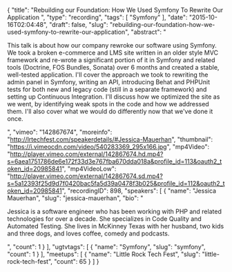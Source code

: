 {
  "title": "Rebuilding our Foundation: How We Used Symfony To Rewrite Our Application ",
  "type": "recording",
  "tags": [
    "Symfony"
  ],
  "date": "2015-10-16T02:04:48",
  "draft": false,
  "slug": "rebuilding-our-foundation-how-we-used-symfony-to-rewrite-our-application",
  "abstract": "<p>This talk is about how our company rewroke our software using Symfony. We took a broken e-commerce and LMS site written in an older style MVC framework and re-wrote a significant portion of it in Symfony and related tools (Doctrine, FOS Bundles, Sonata) over 6 months and created a stable, well-tested application. I'll cover the approach we took to rewriting the admin panel in Symfony, writing an API, introducing Behat and PHPUnit tests for both new and legacy code (still in a separate framework) and setting up Continuous Integration. I'll discuss how we optimized the site as we went, by identifying weak spots in the code and how we addressed them. I'll also cover what we would do differently now that we've done it once.</p>",
  "vimeo": "142867674",
  "moreinfo": "http://lrtechfest.com/speakerdetails/#Jessica-Mauerhan",
  "thumbnail": "https://i.vimeocdn.com/video/540283369_295x166.jpg",
  "mp4Video": "http://player.vimeo.com/external/142867674.hd.mp4?s=6aea1751786de6e172f33d3e767fba670dda018a&profile_id=113&oauth2_token_id=20985841",
  "mp4VideoLow": "http://player.vimeo.com/external/142867674.sd.mp4?s=5a12393f25d9d7f0420bac5fa5d39a0478f3b025&profile_id=112&oauth2_token_id=20985841",
  "recordingID": 898,
  "speakers": [
    {
      "name": "Jessica Mauerhan",
      "slug": "jessica-mauerhan",
      "bio": "<p>Jessica is a software engineer who has been working with PHP and related technologies for over a decade. She specializes in Code Quality and Automated Testing. She lives in McKinney Texas with her husband, two kids and three dogs, and loves coffee, comedy and podcasts.</p>",
      "count": 1
    }
  ],
  "ugtvtags": [
    {
      "name": "Symfony",
      "slug": "symfony",
      "count": 1
    }
  ],
  "meetups": [
    {
      "name": "Little Rock Tech Fest",
      "slug": "little-rock-tech-fest",
      "count": 65
    }
  ]
}
